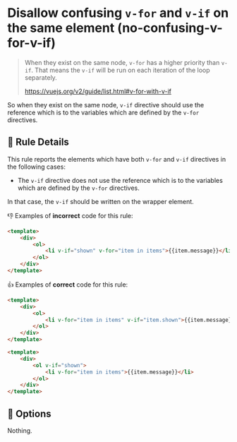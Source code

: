 # Disallow confusing `v-for` and `v-if` on the same element (no-confusing-v-for-v-if)

> When they exist on the same node, `v-for` has a higher priority than `v-if`. That means the `v-if` will be run on each iteration of the loop separately.
>
> https://vuejs.org/v2/guide/list.html#v-for-with-v-if

So when they exist on the same node, `v-if` directive should use the reference which is to the variables which are defined by the `v-for` directives.

## 📖 Rule Details

This rule reports the elements which have both `v-for` and `v-if` directives in the following cases:

- The `v-if` directive does not use the reference which is to the variables which are defined by the `v-for` directives.

In that case, the `v-if` should be written on the wrapper element.

👎 Examples of **incorrect** code for this rule:

```html
<template>
    <div>
        <ol>
            <li v-if="shown" v-for="item in items">{{item.message}}</li>
        </ol>
    </div>
</template>
```

👍 Examples of **correct** code for this rule:

```html
<template>
    <div>
        <ol>
            <li v-for="item in items" v-if="item.shown">{{item.message}}</li>
        </ol>
    </div>
</template>
```

```html
<template>
    <div>
        <ol v-if="shown">
            <li v-for="item in items">{{item.message}}</li>
        </ol>
    </div>
</template>
```

## 🔧 Options

Nothing.
